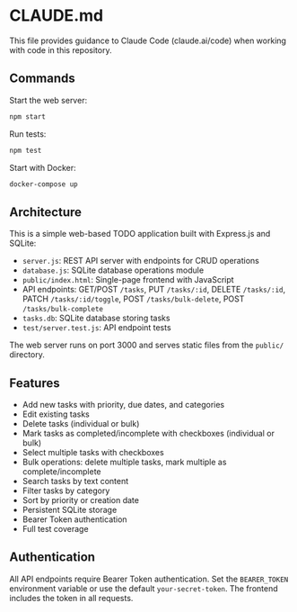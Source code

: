 # CLAUDE.md

This file provides guidance to Claude Code (claude.ai/code) when working with code in this repository.

## Commands

Start the web server:
```bash
npm start
```

Run tests:
```bash
npm test
```

Start with Docker:
```bash
docker-compose up
```

## Architecture

This is a simple web-based TODO application built with Express.js and SQLite:

- `server.js`: REST API server with endpoints for CRUD operations
- `database.js`: SQLite database operations module
- `public/index.html`: Single-page frontend with JavaScript
- API endpoints: GET/POST `/tasks`, PUT `/tasks/:id`, DELETE `/tasks/:id`, PATCH `/tasks/:id/toggle`, POST `/tasks/bulk-delete`, POST `/tasks/bulk-complete`
- `tasks.db`: SQLite database storing tasks
- `test/server.test.js`: API endpoint tests

The web server runs on port 3000 and serves static files from the `public/` directory.

## Features

- Add new tasks with priority, due dates, and categories
- Edit existing tasks  
- Delete tasks (individual or bulk)
- Mark tasks as completed/incomplete with checkboxes (individual or bulk)
- Select multiple tasks with checkboxes
- Bulk operations: delete multiple tasks, mark multiple as complete/incomplete
- Search tasks by text content
- Filter tasks by category
- Sort by priority or creation date
- Persistent SQLite storage
- Bearer Token authentication
- Full test coverage

## Authentication

All API endpoints require Bearer Token authentication. Set the `BEARER_TOKEN` environment variable or use the default `your-secret-token`. The frontend includes the token in all requests.